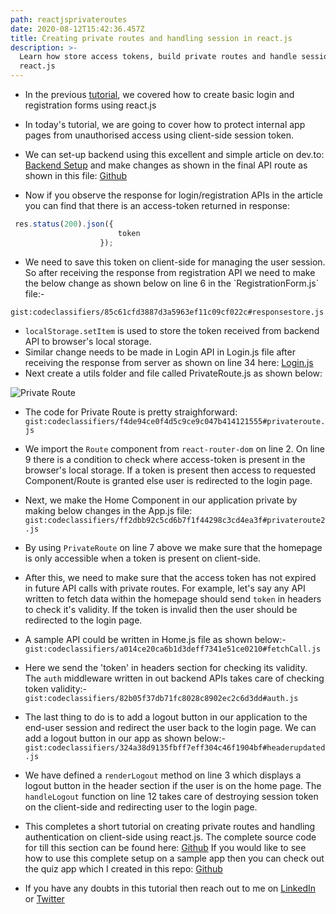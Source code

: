```yaml
---
path: reactjsprivateroutes
date: 2020-08-12T15:42:36.457Z
title: Creating private routes and handling session in react.js
description: >-
  Learn how store access tokens, build private routes and handle session in
  react.js
---
```

- In the previous [tutorial](https://medium.com/technoetics/create-basic-login-forms-using-react-js-hooks-and-bootstrap-2ae36c15e551), we covered how to create basic login and registration forms using react.js

- In today's tutorial, we are going to cover how to protect internal app pages from unauthorised access using client-side session token.

- We can set-up backend using this excellent and simple article on dev.to: [Backend Setup](https://dev.to/dipakkr/implementing-authentication-in-nodejs-with-express-and-jwt-codelab-1-j5i) and make changes as shown in the final API route as shown in this file: [Github](https://github.com/codeclassifiers/quiz-app-backend/blob/master/routes/users.js)

- Now if you observe the response for login/registration APIs in the article you can find that there is an access-token returned in response:

```javascript {numberLines}
 res.status(200).json({
                        token
                    });
```

- We need to save this token on client-side for managing the user session. So after receiving the response from registration API we need to make the below change as shown below on line 6 in the \`RegistrationForm.js\` file:-

`gist:codeclassifiers/85c61cfd3887d3a5963ef11c09cf022c#responsestore.js`

- `localStorage.setItem` is used to store the token received from backend API to browser's local storage.    
- Similar change needs to be made in Login API in Login.js file after receiving the response from server as shown on line 34 here: [Login.js](https://github.com/codeclassifiers/loginforms/blob/develop-authenticated/src/components/LoginForm/LoginForm.js)   
- Next create a utils folder and file called PrivateRoute.js as shown below:

![Private Route](https://res.cloudinary.com/dk22rcdch/image/upload/v1597167097/Blogimages/PrivateRoute_sv6ejk.png "Private Route")   

- The code for Private Route is pretty straighforward:
`gist:codeclassifiers/f4de94ce0f4d5c9ce9c047b414121555#privateroute.js`

- We import the `Route` component from `react-router-dom` on line 2. On line 9 there is a condition to check where access-token is present in the browser's local storage. If a token is present then access to requested Component/Route is granted else user is redirected to the login page.

- Next, we make the Home Component in our application private by making below changes in the App.js file:
`gist:codeclassifiers/ff2dbb92c5cd6b7f1f44298c3cd4ea3f#privateroute2.js`

- By using `PrivateRoute` on line 7 above we make sure that the homepage is only accessible when a token is present on client-side.
- After this, we need to make sure that the access token has not expired in future API calls with private routes. For example, let's say any API written to fetch data within the homepage should send `token` in headers to check it's validity. If the token is invalid then the user should be redirected to the login page.  
- A sample API could be written in Home.js file as shown below:-
`gist:codeclassifiers/a014ce20ca6b1d3deff7341e51ce0210#fetchCall.js`
- Here we send the 'token' in headers section for checking its validity. The `auth` middleware written in out backend APIs takes care of checking token validity:-
`gist:codeclassifiers/82b05f37db71fc8028c8902ec2c6d3dd#auth.js`
- The last thing to do is to add a logout button in our application to the end-user session and redirect the user back to the login page. We can add a logout button in our app as shown below:-
`gist:codeclassifiers/324a38d9135fbff7eff304c46f1904bf#headerupdated.js`
- We have defined a `renderLogout` method on line 3 which displays a logout button in the header section if the user is on the home page. The `handleLogout` function on line 12 takes care of destroying session token on the client-side and redirecting user to the login page.
- This completes a short tutorial on creating private routes and handling authentication on client-side using react.js. 
The complete source code for till this section can be found here: [Github](https://github.com/codeclassifiers/loginforms/tree/develop-authenticated)
If you would like to see how to use this complete setup on a sample app then you can check out the quiz app which I created in this repo: [Github](https://github.com/codeclassifiers/quiz-app-frontend)
- If you have any doubts in this tutorial then reach out to me on [LinkedIn](https://www.linkedin.com/in/saurabh-mhatre/) or [Twitter](https://twitter.com/saurabhnative)
 
